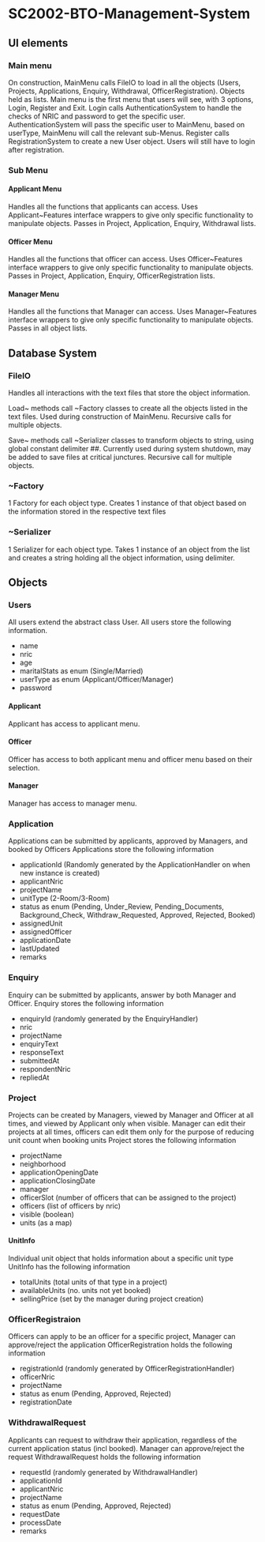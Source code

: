 # SC2002-BTO-Management-System

## UI elements
### Main menu
 On construction, MainMenu calls FileIO to load in all the objects (Users, Projects, Applications, Enquiry, Withdrawal, OfficerRegistration). Objects held as lists. 
 Main menu is the first menu that users will see, with 3 options, Login, Register and Exit. Login calls AuthenticationSystem to handle the checks of NRIC and password to get the specific user. AuthenticationSystem will pass the specific user to MainMenu, based on userType, MainMenu will call the relevant sub-Menus. 
 Register calls RegistrationSystem to create a new User object. Users will still have to login after registration.

### Sub Menu
#### Applicant Menu
 Handles all the functions that applicants can access. 
 Uses Applicant~Features interface wrappers to give only specific functionality to manipulate objects. 
 Passes in Project, Application, Enquiry, Withdrawal lists.

#### Officer Menu
 Handles all the functions that officer can access.
 Uses Officer~Features interface wrappers to give only specific functionality to manipulate objects.
 Passes in Project, Application, Enquiry, OfficerRegistration lists.

#### Manager Menu
 Handles all the functions that Manager can access.
 Uses Manager~Features interface wrappers to give only specific functionality to manipulate objects. 
 Passes in all object lists. 

## Database System
### FileIO
 Handles all interactions with the text files that store the object information. 

 Load~ methods call ~Factory classes to create all the objects listed in the text files. Used during construction of MainMenu. Recursive calls for multiple objects. 

 Save~ methods call ~Serializer classes to transform objects to string, using global constant delimiter ##. Currently used during system shutdown, may be added to save files at critical junctures. Recursive call for multiple objects.

### ~Factory
 1 Factory for each object type. 
 Creates 1 instance of that object based on the information stored in the respective text files

### ~Serializer
 1 Serializer for each object type.
 Takes 1 instance of an object from the list and creates a string holding all the object information, using delimiter. 

## Objects
### Users
 All users extend the abstract class User.
 All users store the following information.
 - name
 - nric
 - age
 - maritalStats as enum (Single/Married)
 - userType as enum (Applicant/Officer/Manager)
 - password

#### Applicant
 Applicant has access to applicant menu.

#### Officer
 Officer has access to both applicant menu and officer menu based on their selection.

#### Manager
 Manager has access to manager menu. 

### Application
 Applications can be submitted by applicants, approved by Managers, and booked by Officers
 Applications store the following information
 - applicationId (Randomly generated by the ApplicationHandler on when new instance is created)
 - applicantNric 
 - projectName
 - unitType (2-Room/3-Room)
 - status as enum (Pending, Under_Review, Pending_Documents, Background_Check, Withdraw_Requested, Approved, Rejected, Booked)
 - assignedUnit
 - assignedOfficer
 - applicationDate
 - lastUpdated
 - remarks

### Enquiry
 Enquiry can be submitted by applicants, answer by both Manager and Officer.
 Enquiry stores the following information
 - enquiryId (randomly generated by the EnquiryHandler)
 - nric
 - projectName
 - enquiryText
 - responseText
 - submittedAt
 - respondentNric
 - repliedAt

### Project
 Projects can be created by Managers, viewed by Manager and Officer at all times, and viewed by Applicant only when visible. Manager can edit their projects at all times, officers can edit them only for the purpose of reducing unit count when booking units
 Project stores the following information
 - projectName
 - neighborhood
 - applicationOpeningDate
 - applicationClosingDate
 - manager
 - officerSlot (number of officers that can be assigned to the project)
 - officers (list of officers by nric)
 - visible (boolean)
 - units (as a map)
 #### UnitInfo
 Individual unit object that holds information about a specific unit type
 UnitInfo has the following information
 - totalUnits (total units of that type in a project)
 - availableUnits (no. units not yet booked)
 - sellingPrice (set by the manager during project creation)

### OfficerRegistraion
 Officers can apply to be an officer for a specific project, Manager can approve/reject the application
 OfficerRegistration holds the following information
 - registrationId (randomly generated by OfficerRegistrationHandler)
 - officerNric
 - projectName
 - status as enum (Pending, Approved, Rejected)
 - registrationDate

### WithdrawalRequest
 Applicants can request to withdraw their application, regardless of the current application status (incl booked). Manager can approve/reject the request
 WithdrawalRequest holds the following information
 -  requestId (randomly generated by WithdrawalHandler)
 - applicationId
 - applicantNric
 - projectName
 - status as enum (Pending, Approved, Rejected)
 - requestDate
 - processDate
 - remarks